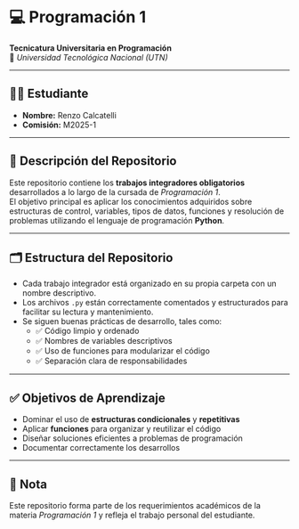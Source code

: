 # 💻 Programación 1  
**Tecnicatura Universitaria en Programación**  
📍 *Universidad Tecnológica Nacional (UTN)*

---

## 👨‍🎓 Estudiante  
- **Nombre:** Renzo Calcatelli  
- **Comisión:** M2025-1  

---

## 📘 Descripción del Repositorio  
Este repositorio contiene los **trabajos integradores obligatorios** desarrollados a lo largo de la cursada de *Programación 1*.  
El objetivo principal es aplicar los conocimientos adquiridos sobre estructuras de control, variables, tipos de datos, funciones y resolución de problemas utilizando el lenguaje de programación **Python**.

---

## 🗂️ Estructura del Repositorio  
- Cada trabajo integrador está organizado en su propia carpeta con un nombre descriptivo.  
- Los archivos `.py` están correctamente comentados y estructurados para facilitar su lectura y mantenimiento.  
- Se siguen buenas prácticas de desarrollo, tales como:
  - ✅ Código limpio y ordenado  
  - ✅ Nombres de variables descriptivos  
  - ✅ Uso de funciones para modularizar el código  
  - ✅ Separación clara de responsabilidades  

---

## ✅ Objetivos de Aprendizaje  
- Dominar el uso de **estructuras condicionales** y **repetitivas**  
- Aplicar **funciones** para organizar y reutilizar el código  
- Diseñar soluciones eficientes a problemas de programación  
- Documentar correctamente los desarrollos

---

## 📌 Nota  
Este repositorio forma parte de los requerimientos académicos de la materia *Programación 1* y refleja el trabajo personal del estudiante.


